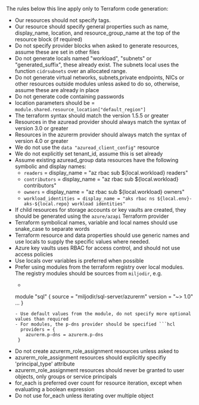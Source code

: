 The rules below this line apply only to Terraform code generation:
- Our resources should not specify tags.
- Our resource should specify general properties such as name, display_name, location, and resource_group_name at the top of the resource block (if required)
- Do not specify provider blocks when asked to generate resources, assume these are set in other files
- Do not generate locals named "workload", "subnets" or "generated_suffix", these already exist. The subnets local uses the function `cidrsubnets` over an allocated range.
- Do not generate virtual networks, subnets,private endpoints, NICs or other resources outside modules unless asked to do so, otherwise, assume these are already in place
- Do not generate code containing passwords
- location parameters should be = `module.shared.resource_location["default_region"]`
- The terraform syntax should match the version 1.5.5 or greater
- Resources in the azuread provider should always match the syntax of version 3.0 or greater
- Resources in the azurerm provider should always match the syntax of version 4.0 or greater
- We do not use the `data "azuread_client_config"` resource
- We do not explicitly set tenant_id, assume this is set already
- Assume existing azuread_group data resources have the following symbolic and display names:
  - `readers` = display_name = "az rbac sub ${local.workload} readers"
  - `contributors` = display_name = "az rbac sub ${local.workload} contributors"
  - `owners` = display_name = "az rbac sub ${local.workload} owners"
  - `workload_identities = display_name = "aks rbac ns ${local.env}-aks-${local.repo} workload identities"`
- If child resources for storage accounts or key vaults are created, they should be generated using the `azure/azapi` Terraform provider
- Terraform symbolical names, variable and local names should use snake_case to separate words
- Terraform resource and data properties should use generic names and use locals to supply the specific values where needed.
- Azure key vaults uses RBAC for access control, and should not use access policies
- Use locals over variables is preferred when possible
- Prefer using modules from the terraform registry over local modules. The registry modules should be sources from `miljodir`, e.g.
    - ```hcl
    module "sql" {
        source  = "miljodir/sql-server/azurerm"
        version = "~> 1.0"
    ...
    }
    ```
    - Use default values from the module, do not specify more optional values than required
    - For modules, the p-dns provider should be specified ```hcl
      providers = {
        azurerm.p-dns = azurerm.p-dns
     }
    ```
- Do not create azurerm_role_assignment resources unless asked to
- azurerm_role_assignment resources should explicitly specifiy 'principal_type' attribute
- azurerm_role_assignment resources should never be granted to user objects, only groups or service principals
- for_each is preferred over count for resource iteration, except when evaluating a boolean expression
- Do not use for_each unless iterating over multiple object